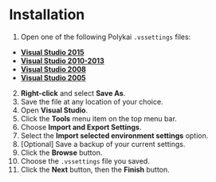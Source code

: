 # Installation

1. Open one of the following Polykai `.vssettings` files:
 - **[Visual Studio 2015](https://raw.githubusercontent.com/adamgraham/polykai/master/Visual%20Studio/polykai_vs2015.vssettings)**
 - **[Visual Studio 2010-2013](https://raw.githubusercontent.com/adamgraham/polykai/master/Visual%20Studio/polykai.vssettings)**
 - **[Visual Studio 2008](https://raw.githubusercontent.com/adamgraham/polykai/master/Visual%20Studio/polykai_vs2008.vssettings)**
 - **[Visual Studio 2005](https://raw.githubusercontent.com/adamgraham/polykai/master/Visual%20Studio/polykai_vs2005.vssettings)**
2. **Right-click** and select **Save As**.
3. Save the file at any location of your choice.
4. Open **Visual Studio**.
5. Click the **Tools** menu item on the top menu bar.
6. Choose **Import and Export Settings**.
7. Select the **Import selected environment settings** option.
8. [Optional] Save a backup of your current settings.
9. Click the **Browse** button.
10. Choose the `.vssettings` file you saved.
11. Click the **Next** button, then the **Finish** button.
